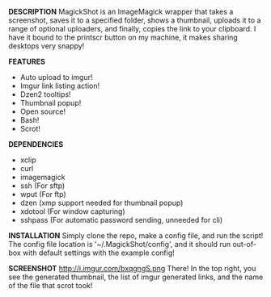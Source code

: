 **DESCRIPTION**
MagickShot is an ImageMagick wrapper that takes a screenshot, saves it to a specified folder, shows a thumbnail, uploads it to a range of optional uploaders, and finally, copies the link to your clipboard. I have it bound to the printscr button on my machine, it makes sharing desktops very snappy!

**FEATURES**
- Auto upload to imgur!
- Imgur link listing action!
- Dzen2 tooltips!
- Thumbnail popup!
- Open source!
- Bash!
- Scrot!

**DEPENDENCIES**
- xclip 
- curl
- imagemagick
- ssh (For sftp)
- wput (For ftp)
- dzen (xmp support needed for thumbnail popup)
- xdotool (For window capturing)
- sshpass (For automatic password sending, unneeded for cli)

**INSTALLATION**
Simply clone the repo, make a config file, and run the script! The config file location is '~/.MagickShot/config', and it should run out-of-box with default settings with the example config!

**SCREENSHOT**
http://i.imgur.com/bxqgngS.png
There! In the top right, you see the generated thumbnail, the list of imgur generated links, and the name of the file that scrot took!
